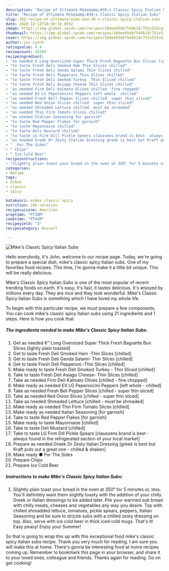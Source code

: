 ```yaml
---
description: "Recipe of Ultimate Mike&amp;#39;s Classic Spicy Italian Subs"
title: "Recipe of Ultimate Mike&amp;#39;s Classic Spicy Italian Subs"
slug: 382-recipe-of-ultimate-mike-and-39-s-classic-spicy-italian-subs
date: 2020-12-12T18:30:19.855Z
image: https://img-global.cpcdn.com/recipes/18dee95db754db19/751x532cq70/mikes-classic-spicy-italian-subs-recipe-main-photo.jpg
thumbnail: https://img-global.cpcdn.com/recipes/18dee95db754db19/751x532cq70/mikes-classic-spicy-italian-subs-recipe-main-photo.jpg
cover: https://img-global.cpcdn.com/recipes/18dee95db754db19/751x532cq70/mikes-classic-spicy-italian-subs-recipe-main-photo.jpg
author: Lou Lynch
ratingvalue: 4.4
reviewcount: 18105
recipeingredient:
- "as needed 6 Long Oversized Super Thick Fresh Baguette Bun Slices lightly plain toasted"
- "to taste Fresh Deli Smoked Ham Thin Slices chilled"
- "to taste Fresh Deli Genda Salami Thin Slices chilled"
- "to taste Fresh Deli Pepperoni Thin Slices chilled"
- "to taste Fresh Deli Smoked Turkey  Thin Sliced chilled"
- "to taste Fresh Deli Asiago Cheese Thin Slices chilled"
- "as needed Firm Deli Kalmato Olives chilled  fine chopped"
- "as needed EX LG Peperoncini Peppers left whole  chilled"
- "as needed Fresh Bell Pepper Slices chilled  super thin sliced"
- "as needed Red Onion Slices chilled  super thin sliced"
- "as needed Shreaded Lettuce chilled  must be shreaded"
- "as needed Thin Firm Tomato Slices chilled"
- "as needed Italian Seasoning for garnish"
- "to taste Red Pepper Flakes for garnish"
- "to taste Mayonnaise chilled"
- "to taste Deli Mustard chilled"
- "to taste LG Firm Dill Pickle Spears claussens brand is best  always found in the refrigerated section of your local market"
- "as needed Greek Or Zesty Italian Dressing greek is best but Kraft puts out a great one  chilled  shaken"
- "  For The Sides"
- " Chips"
- " Ice Cold Beer"
recipeinstructions:
- "Slightly plain toast your bread in the oven at 350° for 5 minutes or, less. You&#39;ll definitely want them slightly toasty with the addition of your chilly Greek or Italian dressings to be added later. Pile your warmed sub bread with chilly meats, cheeses and vegetables any way you desire. Top with chilled shreadded lettuce, tomatoes, pickle spears, peppers, Italian Seasoning and be sure to drizzle subs with a chilled zesty dressing on top. Also, serve with ice cold beer in thick iced cold mugs. That&#39;s it! Easy peasy! Enjoy your Summer!"
categories:
- Recipe
tags:
- mikes
- classic
- spicy

katakunci: mikes classic spicy 
nutrition: 256 calories
recipecuisine: American
preptime: "PT38M"
cooktime: "PT42M"
recipeyield: "3"
recipecategory: Dessert

---
```



![Mike&#39;s Classic Spicy Italian Subs](https://img-global.cpcdn.com/recipes/18dee95db754db19/751x532cq70/mikes-classic-spicy-italian-subs-recipe-main-photo.jpg)

Hello everybody, it's John, welcome to our recipe page. Today, we're going to prepare a special dish, mike&#39;s classic spicy italian subs. One of my favorites food recipes. This time, I'm gonna make it a little bit unique. This will be really delicious.



Mike&#39;s Classic Spicy Italian Subs is one of the most popular of recent trending foods on earth. It's easy, it's fast, it tastes delicious. It's enjoyed by millions every day. They are nice and they look wonderful. Mike&#39;s Classic Spicy Italian Subs is something which I have loved my whole life.


To begin with this particular recipe, we must prepare a few components. You can cook mike&#39;s classic spicy italian subs using 21 ingredients and 1 steps. Here is how you cook that.

<!--inarticleads1-->

##### The ingredients needed to make Mike&#39;s Classic Spicy Italian Subs:

1. Get as needed 6&#34; Long Oversized Super Thick Fresh Baguette Bun Slices [lightly plain toasted]
1. Get to taste Fresh Deli Smoked Ham -Thin Slices [chilled]
1. Get to taste Fresh Deli Genda Salami- Thin Slices [chilled]
1. Get to taste Fresh Deli Pepperoni -Thin Slices [chilled]
1. Make ready to taste Fresh Deli Smoked Turkey - Thin Sliced [chilled]
1. Take to taste Fresh Deli Asiago Cheese- Thin Slices [chilled]
1. Take as needed Firm Deli Kalmato Olives [chilled - fine chopped]
1. Make ready as needed EX LG Peperoncini Peppers [left whole - chilled]
1. Take as needed Fresh Bell Pepper Slices [chilled - super thin sliced]
1. Take as needed Red Onion Slices [chilled - super thin sliced]
1. Take as needed Shreaded Lettuce [chilled - must be shreaded]
1. Make ready as needed Thin Firm Tomato Slices [chilled]
1. Make ready as needed Italian Seasoning [for garnish]
1. Take to taste Red Pepper Flakes [for garnish]
1. Make ready to taste Mayonnaise [chilled]
1. Take to taste Deli Mustard [chilled]
1. Take to taste LG Firm Dill Pickle Spears [claussens brand is best - always found in the refrigerated section of your local market]
1. Prepare as needed Greek Or Zesty Italian Dressing [greek is best but Kraft puts out a great one - chilled &amp; shaken]
1. Make ready  ● For The Sides
1. Prepare  Chips
1. Prepare  Ice Cold Beer




<!--inarticleads2-->

##### Instructions to make Mike&#39;s Classic Spicy Italian Subs:

1. Slightly plain toast your bread in the oven at 350° for 5 minutes or, less. You&#39;ll definitely want them slightly toasty with the addition of your chilly Greek or Italian dressings to be added later. Pile your warmed sub bread with chilly meats, cheeses and vegetables any way you desire. Top with chilled shreadded lettuce, tomatoes, pickle spears, peppers, Italian Seasoning and be sure to drizzle subs with a chilled zesty dressing on top. Also, serve with ice cold beer in thick iced cold mugs. That&#39;s it! Easy peasy! Enjoy your Summer!




So that is going to wrap this up with this exceptional food mike&#39;s classic spicy italian subs recipe. Thank you very much for reading. I am sure you will make this at home. There's gonna be interesting food at home recipes coming up. Remember to bookmark this page in your browser, and share it to your loved ones, colleague and friends. Thanks again for reading. Go on get cooking!
